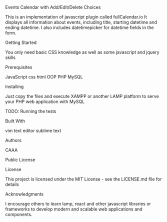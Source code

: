 Events Calendar with Add/Edit/Delete Choices


This is an implementation of javascript plugin called fullCalendar.io   It displays all information about events, including title, starting datetime and ending datetime. I also includes datetimepicker for datetime fields in the form.

Getting Started

You only need basic CSS knowledge as well as some javascript and jquery skills


Prerequisites


JavaScript
css
html
OOP
PHP
MySQL



Installing

Just copy the files and execute XAMPP or another LAMP platform to serve your PHP web application with MySQL

TODO: Running the tests

Built With

vim text editor
sublime text


Authors


CAAA


Public License

License

This project is licensed under the MIT License - see the LICENSE.md file for details

Acknowledgments

I encourage others to learn lamp, react and other javascript libraries or frameworks to develop modern and scalable web applications and components.

